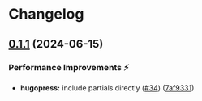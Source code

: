 # Changelog

## [0.1.1](https://github.com/hugomods/seo/compare/modules/twitter-cards/v0.1.0...modules/twitter-cards/v0.1.1) (2024-06-15)


### Performance Improvements ⚡️

* **hugopress:** include partials directly ([#34](https://github.com/hugomods/seo/issues/34)) ([7af9331](https://github.com/hugomods/seo/commit/7af933144550b973309120ff3404c9001552e769))
